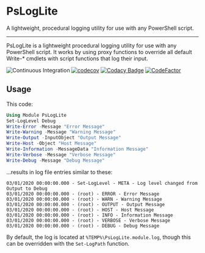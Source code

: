 # PsLogLite

A lightweight, procedural logging utility for use with any PowerShell script.

---

PsLogLite is a lightweight procedural logging utility for use with any PowerShell script. It works by using proxy functions to override all default Write-* cmdlets with script functions that log their input.

![Continuous Integration](https://github.com/leojackson/PsLogLite/workflows/Continuous%20Integration/badge.svg) [![codecov](https://codecov.io/gh/leojackson/psloglite/branch/master/graph/badge.svg)](https://codecov.io/gh/leojackson/psloglite) [![Codacy Badge](https://api.codacy.com/project/badge/Grade/f98f28f3c9404f6a83e91ea9f0fe60c0)](https://www.codacy.com/manual/leojackson/PsLogLite?utm_source=github.com&amp;utm_medium=referral&amp;utm_content=leojackson/PsLogLite&amp;utm_campaign=Badge_Grade) [![CodeFactor](https://www.codefactor.io/repository/github/leojackson/psloglite/badge)](https://www.codefactor.io/repository/github/leojackson/psloglite)

## Usage
This code:
```powershell
Using Module PsLogLite
Set-LogLevel Debug
Write-Error -Message "Error Message"
Write-Warning -Message "Warning Message"
Write-Output -InputObject "Output Message"
Write-Host -Object "Host Message"
Write-Information -MessageData "Information Message"
Write-Verbose -Message "Verbose Message"
Write-Debug -Message "Debug Message"
```
...results in log file entries similar to these:
```text
03/01/2020 00:00:00.000 - Set-LogLevel - META - Log level changed from Output to Debug
03/01/2020 00:00:00.000 - (root) - ERROR - Error Message
03/01/2020 00:00:00.000 - (root) - WARN - Warning Message
03/01/2020 00:00:00.000 - (root) - OUTPUT - Output Message
03/01/2020 00:00:00.000 - (root) - HOST - Host Message
03/01/2020 00:00:00.000 - (root) - INFO - Information Message
03/01/2020 00:00:00.000 - (root) - VERBOSE - Verbose Message
03/01/2020 00:00:00.000 - (root) - DEBUG - Debug Message
```
By default, the log is located at `%TEMP%\PsLogLite.module.log`, though this can be overridden with the `Set-LogPath` function.
